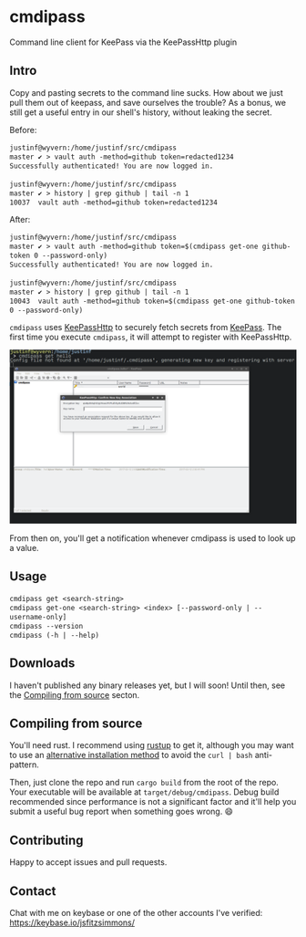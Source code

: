 # cmdipass
Command line client for KeePass via the KeePassHttp plugin

## Intro

Copy and pasting secrets to the command line sucks. How about we just pull them out of keepass, and save ourselves the trouble? As a bonus, we still get a useful entry in our shell's history, without leaking the secret.

Before:

```
justinf@wyvern:/home/justinf/src/cmdipass
master ✔ > vault auth -method=github token=redacted1234
Successfully authenticated! You are now logged in.

justinf@wyvern:/home/justinf/src/cmdipass
master ✔ > history | grep github | tail -n 1
10037  vault auth -method=github token=redacted1234
```

After:
```
justinf@wyvern:/home/justinf/src/cmdipass
master ✔ > vault auth -method=github token=$(cmdipass get-one github-token 0 --password-only)
Successfully authenticated! You are now logged in.

justinf@wyvern:/home/justinf/src/cmdipass
master ✔ > history | grep github | tail -n 1
10043  vault auth -method=github token=$(cmdipass get-one github-token 0 --password-only)
```

`cmdipass` uses [KeePassHttp](https://github.com/pfn/keepasshttp) to securely fetch secrets from [KeePass](http://keepass.info/). The first time you execute `cmdipass`, it will attempt to register with KeePassHttp.

![Screenshot of the trust dialog](trust.png)

From then on, you'll get a notification whenever cmdipass is used to look up a value.

## Usage

```
cmdipass get <search-string>
cmdipass get-one <search-string> <index> [--password-only | --username-only]
cmdipass --version
cmdipass (-h | --help)
```

## Downloads

I haven't published any binary releases yet, but I will soon! Until then, see the [Compiling from source](#compiling-from-source) secton.

## Compiling from source

You'll need rust. I recommend using [rustup](https://www.rustup.rs/) to get it, although you may want to use an [alternative installation method](https://github.com/rust-lang-nursery/rustup.rs/#other-installation-methods) to avoid the `curl | bash` anti-pattern.

Then, just clone the repo and run `cargo build` from the root of the repo. Your executable will be available at `target/debug/cmdipass`. Debug build recommended since performance is not a significant factor and it'll help you submit a useful bug report when something goes wrong. :smile:

## Contributing

Happy to accept issues and pull requests.

## Contact

Chat with me on keybase or one of the other accounts I've verified: https://keybase.io/jsfitzsimmons/
